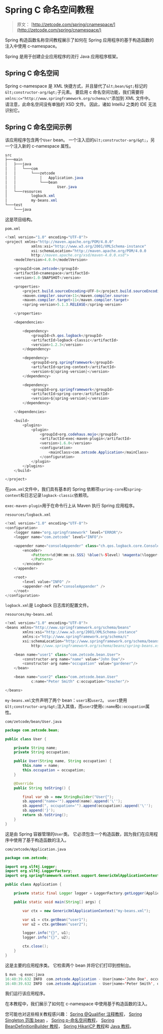 # Spring C 命名空间教程

> 原文： [http://zetcode.com/spring/cnamespace/](http://zetcode.com/spring/cnamespace/)

Spring 构造函数名称空间教程展示了如何在 Spring 应用程序的基于构造函数的注入中使用 c-namespace。

Spring 是用于创建企业应用程序的流行 Java 应用程序框架。

## Spring C 命名空间

Spring c-namespace 是 XML 快捷方式，并且替代了`&lt;bean/&gt;`标记的`&lt;constructor-arg/&gt;`子元素。 要启用 c 命名空间功能，我们需要将`xmlns:c="http://www.springframework.org/schema/c"`添加到 XML 文件中。 请注意，此命名空间没有单独的 XSD 文件。 因此，诸如 IntelliJ 之类的 IDE 无法识别它。

## Spring C 命名空间示例

该应用程序包含两个`User` bean。 一个注入旧的`&lt;constructor-arg/&gt;`，另一个注入新的 c-namespace 属性。

```java
src
├───main
│   ├───java
│   │   └───com
│   │       └───zetcode
│   │           │   Application.java
│   │           └───bean
│   │                   User.java
│   └───resources
│           logback.xml
│           my-beans.xml
└───test
    └───java

```

这是项目结构。

`pom.xml`

```java
<?xml version="1.0" encoding="UTF-8"?>
<project xmlns="http://maven.apache.org/POM/4.0.0"
            xmlns:xsi="http://www.w3.org/2001/XMLSchema-instance"
            xsi:schemaLocation="http://maven.apache.org/POM/4.0.0
            http://maven.apache.org/xsd/maven-4.0.0.xsd">
    <modelVersion>4.0.0</modelVersion>

    <groupId>com.zetcode</groupId>
    <artifactId>cnamespace</artifactId>
    <version>1.0-SNAPSHOT</version>

    <properties>
        <project.build.sourceEncoding>UTF-8</project.build.sourceEncoding>
        <maven.compiler.source>11</maven.compiler.source>
        <maven.compiler.target>11</maven.compiler.target>
        <spring-version>5.1.3.RELEASE</spring-version>

    </properties>

    <dependencies>

        <dependency>
            <groupId>ch.qos.logback</groupId>
            <artifactId>logback-classic</artifactId>
            <version>1.2.3</version>
        </dependency>

        <dependency>
            <groupId>org.springframework</groupId>
            <artifactId>spring-context</artifactId>
            <version>${spring-version}</version>
        </dependency>

        <dependency>
            <groupId>org.springframework</groupId>
            <artifactId>spring-core</artifactId>
            <version>${spring-version}</version>
        </dependency>

    </dependencies>

    <build>
        <plugins>
            <plugin>
                <groupId>org.codehaus.mojo</groupId>
                <artifactId>exec-maven-plugin</artifactId>
                <version>1.6.0</version>
                <configuration>
                    <mainClass>com.zetcode.Application</mainClass>
                </configuration>
            </plugin>
        </plugins>
    </build>

</project>

```

在`pom.xml`文件中，我们具有基本的 Spring 依赖项`spring-core`和`spring-context`和日志记录`logback-classic`依赖项。

`exec-maven-plugin`用于在命令行上从 Maven 执行 Spring 应用程序。

`resources/logback.xml`

```java
<?xml version="1.0" encoding="UTF-8"?>
<configuration>
    <logger name="org.springframework" level="ERROR"/>
    <logger name="com.zetcode" level="INFO"/>

    <appender name="consoleAppender" class="ch.qos.logback.core.ConsoleAppender">
        <encoder>
            <Pattern>%d{HH:mm:ss.SSS} %blue(%-5level) %magenta(%logger{36}) - %msg %n
            </Pattern>
        </encoder>
    </appender>

    <root>
        <level value="INFO" />
        <appender-ref ref="consoleAppender" />
    </root>
</configuration>

```

`logback.xml`是 Logback 日志库的配置文件。

`resources/my-beans.xml`

```java
<?xml version="1.0" encoding="UTF-8"?>
<beans xmlns="http://www.springframework.org/schema/beans"
        xmlns:xsi="http://www.w3.org/2001/XMLSchema-instance"
        xmlns:c="http://www.springframework.org/schema/c"
        xsi:schemaLocation="http://www.springframework.org/schema/beans
            http://www.springframework.org/schema/beans/spring-beans.xsd">

    <bean name="user1" class="com.zetcode.bean.User">
        <constructor-arg name="name" value="John Doe"/>
        <constructor-arg name="occupation" value="gardener"/>
    </bean>

    <bean name="user2" class="com.zetcode.bean.User"
            c:name="Peter Smith" c:occupation="teacher"/>

</beans>

```

`my-beans.xml`文件声明了两个 bean：`user1`和`user2`。 `user1`使用`&lt;constructor-arg/&gt;`注入其值，而`user2`使用`c:name`和`c:occupation`属性。

`com/zetcode/bean/User.java`

```java
package com.zetcode.bean;

public class User {

    private String name;
    private String occupation;

    public User(String name, String occupation) {
        this.name = name;
        this.occupation = occupation;
    }

    @Override
    public String toString() {

        final var sb = new StringBuilder("User{");
        sb.append("name='").append(name).append('\'');
        sb.append(", occupation='").append(occupation).append('\'');
        sb.append('}');
        return sb.toString();
    }
}

```

这是由 Spring 容器管理的`User`类。 它必须包含一个构造函数，因为我们在应用程序中使用了基于构造函数的注入。

`com/zetcode/Application.java`

```java
package com.zetcode;

import org.slf4j.Logger;
import org.slf4j.LoggerFactory;
import org.springframework.context.support.GenericXmlApplicationContext;

public class Application {

    private static final Logger logger = LoggerFactory.getLogger(Application.class);

    public static void main(String[] args) {

        var ctx = new GenericXmlApplicationContext("my-beans.xml");

        var u1 = ctx.getBean("user1");
        var u2 = ctx.getBean("user2");

        logger.info("{}", u1);
        logger.info("{}", u2);

        ctx.close();
    }
}

```

这是主要的应用程序类。 它检索两个 bean 并将它们打印到控制台。

```java
$ mvn -q exec:java
16:40:39.632 INFO  com.zetcode.Application - User{name='John Doe', occupation='gardener'} 
16:40:39.632 INFO  com.zetcode.Application - User{name='Peter Smith', occupation='teacher'} 

```

我们运行该应用程序。

在本教程中，我们展示了如何在 c-namespace 中使用基于构造函数的注入。

您可能也对这些相关教程感兴趣： [Spring @Qualifier 注释教程](/spring/qualifier/)， [Spring Singleton 范围 bean](/spring/singletonscope/) ， [Spring p-命名空间教程](/spring/pnamespace/)， [Spring BeanDefinitionBuilder 教程](/spring/beandefinitionbuilder/)， [Spring HikariCP 教程](/articles/springhikaricp/)和 [Java 教程](/lang/java/)。